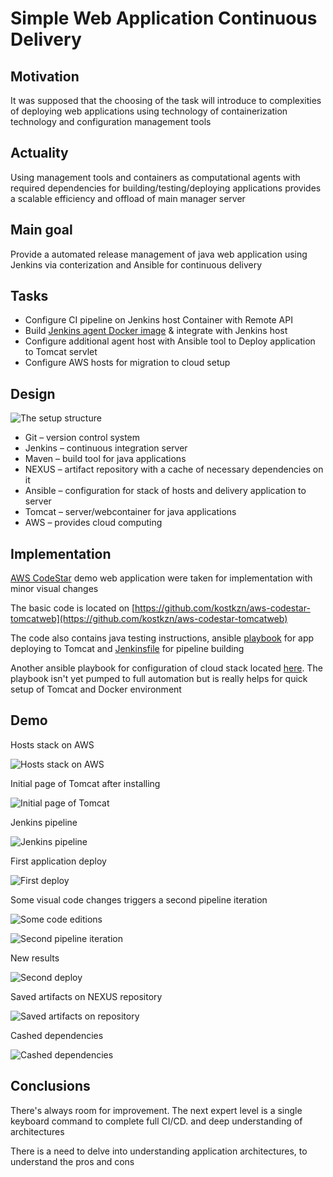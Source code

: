 # Simple Web Application Continuous Delivery

## Motivation

It was supposed that the choosing of the task will introduce to complexities of deploying web applications using technology of containerization technology and configuration management tools

## Actuality

Using management tools and containers as computational agents with required dependencies for building/testing/deploying applications provides a scalable efficiency and offload of main manager server

## Main goal

Provide a automated release management  of java web application using Jenkins via conterization and Ansible for continuous delivery

## Tasks

- Configure CI pipeline on Jenkins host Container with Remote API
- Build [Jenkins agent Docker image](https://hub.docker.com/repository/docker/kostkzn/jenkins-agent-maven-jdk11/general) & integrate with Jenkins host
- Configure additional agent host with Ansible tool to Deploy application to Tomcat servlet
- Configure AWS hosts for migration to cloud setup

## Design

![The setup structure](images/01.jpg)

- Git – version control system
- Jenkins – continuous integration server
- Maven – build tool for java applications
- NEXUS – artifact repository with a cache of necessary dependencies on it
- Ansible – configuration for stack of hosts and delivery application to server
- Tomcat – server/webcontainer for java applications
- AWS – provides cloud computing

## Implementation

[AWS CodeStar](https://aws.amazon.com/codestar/) demo web application were taken for implementation with minor visual changes

The basic code is located on [https://github.com/kostkzn/aws-codestar-tomcatweb](https://github.com/kostkzn/aws-codestar-tomcatweb)

The code also contains java testing instructions, ansible [playbook](https://github.com/kostkzn/aws-codestar-tomcatweb/tree/main/ansible) for app deploying to Tomcat and [Jenkinsfile](https://github.com/kostkzn/aws-codestar-tomcatweb/blob/main/Jenkinsfile) for pipeline building

Another ansible playbook for configuration of cloud stack located [here](/ansible_inits/). The playbook isn't yet pumped to full automation but is really helps for quick setup of Tomcat and Docker environment

## Demo

Hosts stack on AWS

![Hosts stack on AWS](images/02.jpg)

Initial page of Tomcat after installing

![Initial page of Tomcat](images/03.jpg)

Jenkins pipeline

![Jenkins pipeline](images/04.jpg)

First application deploy

![First deploy](images/05.jpg)

Some visual code changes triggers a second pipeline iteration

![Some code editions](images/06.jpg)

![Second pipeline iteration](images/07.jpg)

New results

![Second deploy](images/08.jpg)

Saved artifacts on NEXUS repository

![Saved artifacts on repository](images/09.jpg)

Cashed dependencies

![Cashed dependencies](images/10.jpg)

## Conclusions

There's always room for improvement. The next expert level is a single keyboard command to complete full CI/CD. and deep understanding of architectures

There is a need to delve into understanding application architectures, to understand the pros and cons
